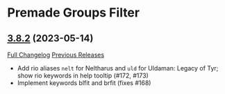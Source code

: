 # Premade Groups Filter

## [3.8.2](https://github.com/0xbs/premade-groups-filter/tree/3.8.2) (2023-05-14)
[Full Changelog](https://github.com/0xbs/premade-groups-filter/compare/3.8.0...3.8.2) [Previous Releases](https://github.com/0xbs/premade-groups-filter/releases)

- Add rio aliases `nelt` for Neltharus and `uld` for Uldaman: Legacy of Tyr; show rio keywords in help tooltip (#172, #173)  
- Implement keywords blfit and brfit (fixes #168)  
